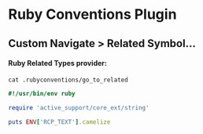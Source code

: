 # Ruby Conventions Plugin

## Custom Navigate > Related Symbol... 

#### Ruby Related Types provider:

`cat .rubyconventions/go_to_related`
```ruby
#!/usr/bin/env ruby

require 'active_support/core_ext/string'

puts ENV['RCP_TEXT'].camelize
```
